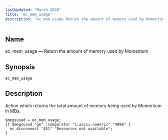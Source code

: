 ```yaml
---
lastUpdated: "March 2020"
title: "ec_mem_usage"
description: "ec mem usage Return the amount of memory used by Momentum ec mem usage Action which returns the total amount of memory being used by Momentum in M Bs Example 16 80 ec mem usage example..."
---
```


<a name="sieve.ref.ec_mem_usage"></a> 
## Name

ec_mem_usage — Return the amount of memory used by Momentum

## Synopsis

`ec_mem_usage`

<a name="idp30257584"></a> 
## Description

Action which returns the total amount of memory being used by Momentum in MBs.

<a name="example.ec_mem_usage"></a> 


```
$megsused = ec_mem_usage;
if $megsused "ge" :comparator "i;ascii-numeric" "4096" {
  ec_disconnect "451" "Resources not available";
}
```